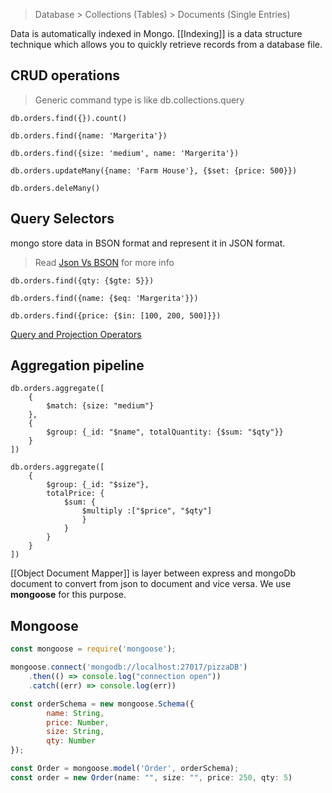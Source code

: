 > Database > Collections (Tables) > Documents (Single Entries)

Data is automatically indexed in Mongo. [[Indexing]]  is a data structure technique which allows you to quickly retrieve records from a database file.

## CRUD operations

> Generic command type is like db.collections.query

```mongodb
db.orders.find({}).count()

db.orders.find({name: 'Margerita'})

db.orders.find({size: 'medium', name: 'Margerita'})

db.orders.updateMany({name: 'Farm House'}, {$set: {price: 500}})

db.orders.deleMany()
```

## Query Selectors
mongo store data in BSON format and represent it in JSON format. 

>Read [Json Vs BSON](https://www.mongodb.com/json-and-bson) for more info

```mongodb
db.orders.find({qty: {$gte: 5}})

db.orders.find({name: {$eq: 'Margerita'}})

db.orders.find({price: {$in: [100, 200, 500]}})

```

[Query and Projection Operators](https://www.mongodb.com/docs/manual/reference/operator/query/)

## Aggregation pipeline

```mongodb
db.orders.aggregate([
	{
		$match: {size: "medium"}
	},
	{
		$group: {_id: "$name", totalQuantity: {$sum: "$qty"}}
	}
])

db.orders.aggregate([
	{
		$group: {_id: "$size"}, 
		totalPrice: {
			$sum: {
				$multiply :["$price", "$qty"]
				}
			}
		}
	}
])
```

[[Object Document Mapper]] is layer between express and mongoDb document to convert from json to document and vice versa. We use **mongoose** for this purpose. 

## Mongoose
```js
const mongoose = require('mongoose');

mongoose.connect('mongodb://localhost:27017/pizzaDB')
	.then(() => console.log("connection open"))
	.catch((err) => console.log(err))

const orderSchema = new mongoose.Schema({
		name: String,
		price: Number,
		size: String,
		qty: Number
});

const Order = mongoose.model('Order', orderSchema);
const order = new Order(name: "", size: "", price: 250, qty: 5)


```

